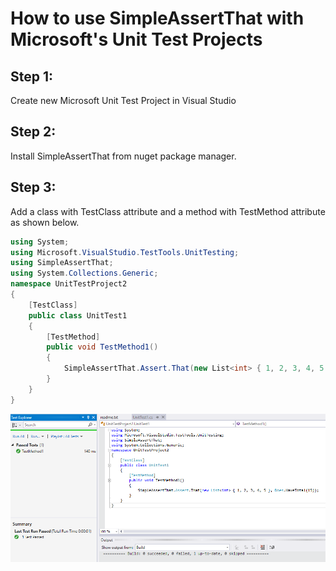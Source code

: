 # How to use SimpleAssertThat with Microsoft's Unit Test Projects

## Step 1: 
Create new Microsoft Unit Test Project in Visual Studio

## Step 2:
Install SimpleAssertThat from nuget package manager.

## Step 3: 
Add a class with TestClass attribute and a method with TestMethod attribute as shown below.
```csharp
using System;
using Microsoft.VisualStudio.TestTools.UnitTesting;
using SimpleAssertThat;
using System.Collections.Generic;
namespace UnitTestProject2
{
    [TestClass]
    public class UnitTest1
    {
        [TestMethod]
        public void TestMethod1()
        {
            SimpleAssertThat.Assert.That(new List<int> { 1, 2, 3, 4, 5 }, Does.HaveTotal(15));
        }
    }
}
```
![MS Unit Tests with SimpleAssertThat](https://github.com/GautamSMok/SimpleAssertThat/blob/master/MSUTest.PNG)

